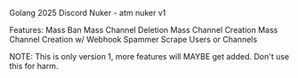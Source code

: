 Golang 2025 Discord Nuker - atm nuker v1

Features: 
Mass Ban
Mass Channel Deletion
Mass Channel Creation
Mass Channel Creation w/ Webhook Spammer
Scrape Users or Channels

NOTE: This is only version 1, more features will MAYBE get added. Don't use this for harm.
